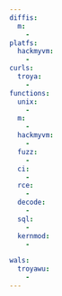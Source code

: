 ```yaml
---
diffis:
  m:
    -
platfs:
  hackmyvm:
    -
curls:
  troya:
    -
functions:
  unix:
    -
  m:
    -
  hackmyvm:
    -
  fuzz:
    -
  ci:
    -
  rce:
    -
  decode:
    -
  sql:
    -
  kernmod:
    -

wals:
  troyawu:
    -
---
```

